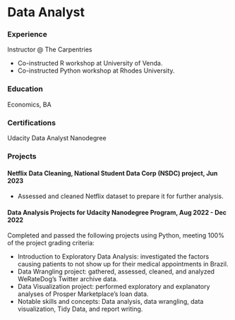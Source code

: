 # Data Analyst

### Experience
Instructor @ The Carpentries
- Co-instructed R workshop at University of Venda.
- Co-instructed Python workshop at Rhodes University.
  
### Education
Economics, BA

### Certifications
Udacity Data Analyst Nanodegree

### Projects
#### Netflix Data Cleaning, National Student Data Corp (NSDC) project, Jun 2023
- Assessed and cleaned Netflix dataset to prepare it for further analysis.
  
#### Data Analysis Projects for Udacity Nanodegree Program, Aug 2022 - Dec 2022
Completed and passed the following projects using Python, meeting 100% of the project grading criteria:
- Introduction to Exploratory Data Analysis: investigated the factors causing patients to not show up for their medical appointments in Brazil.
- Data Wrangling project: gathered, assessed, cleaned, and analyzed WeRateDog’s Twitter archive data.
- Data Visualization project: performed exploratory and explanatory analyses of Prosper Marketplace’s loan data.
- Notable skills and concepts: Data analysis, data wrangling, data visualization, Tidy Data, and report writing.
